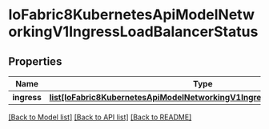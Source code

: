 # IoFabric8KubernetesApiModelNetworkingV1IngressLoadBalancerStatus

## Properties
Name | Type | Description | Notes
------------ | ------------- | ------------- | -------------
**ingress** | [**list[IoFabric8KubernetesApiModelNetworkingV1IngressLoadBalancerIngress]**](IoFabric8KubernetesApiModelNetworkingV1IngressLoadBalancerIngress.md) |  | [optional] 

[[Back to Model list]](../README.md#documentation-for-models) [[Back to API list]](../README.md#documentation-for-api-endpoints) [[Back to README]](../README.md)

